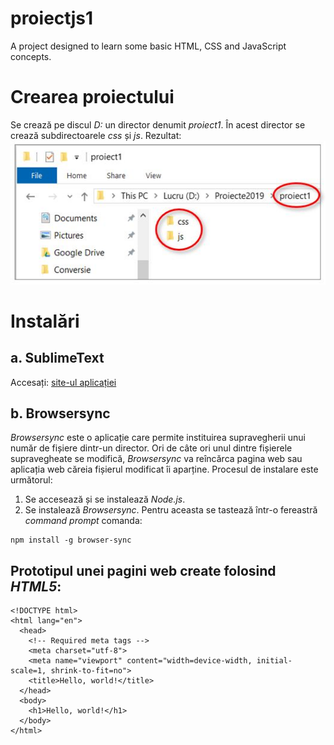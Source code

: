 # proiectjs1
A project designed to learn some basic HTML, CSS and JavaScript concepts.

# Crearea proiectului 
Se crează pe discul *D:* un director denumit *proiect1*. În acest director se crează subdirectoarele *css* și *js*.
Rezultat:
![Img. 1](https://github.com/damian49/proiectjs1/blob/master/images/poza1.jpg)

# Instalări 
## a.	SublimeText
Accesați: [site-ul aplicației](https://www.sublimetext.com/) 

## b.	Browsersync
*Browsersync* este o aplicație care permite instituirea supravegherii unui număr de fișiere dintr-un director.  Ori de câte ori unul dintre fișierele supravegheate se modifică, *Browsersync* va reîncărca pagina web sau aplicația web căreia fișierul modificat îi aparține.
Procesul de instalare este următorul:
1.	Se accesează [](https://nodejs.org/en/) și se instalează *Node.js*.  
2.	Se instalează *Browsersync*. Pentru aceasta se tastează într-o fereastră *command prompt* comanda:
```
npm install -g browser-sync
```

## Prototipul unei pagini web create folosind *HTML5*:
```
<!DOCTYPE html>
<html lang="en">
  <head>
    <!-- Required meta tags -->
    <meta charset="utf-8">
    <meta name="viewport" content="width=device-width, initial-scale=1, shrink-to-fit=no">
    <title>Hello, world!</title>
  </head>
  <body>
    <h1>Hello, world!</h1>
  </body>
</html>
```

